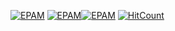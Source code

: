 [![EPAM](https://img.shields.io/badge/Cloud&DevOps%20UA%20Lab%202nd%20Path-Configuration%20Management-green)](./)
[![EPAM](https://img.shields.io/badge/Ansible-black)](./)[![EPAM](https://img.shields.io/badge/Practical%20Tasks-blue)](./)
[![HitCount](https://hits.dwyl.com/HarrierPanels/ansible.svg?style=flat&show=unique)](http://hits.dwyl.com/HarrierPanels/ansible)
<br>
